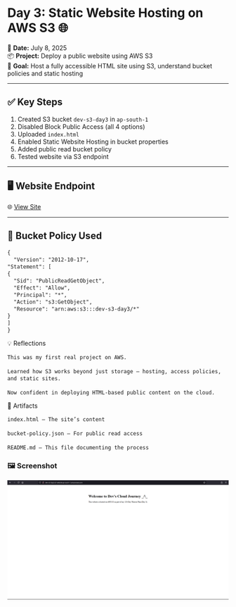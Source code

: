 # Day 3: Static Website Hosting on AWS S3 🌐

📅 **Date:** July 8, 2025  
📦 **Project:** Deploy a public website using AWS S3  
🎯 **Goal:** Host a fully accessible HTML site using S3, understand bucket policies and static hosting

---

## ✅ Key Steps

1. Created S3 bucket `dev-s3-day3` in `ap-south-1`
2. Disabled Block Public Access (all 4 options)
3. Uploaded `index.html`
4. Enabled Static Website Hosting in bucket properties
5. Added public read bucket policy
6. Tested website via S3 endpoint

---

## 🖥️ Website Endpoint

🌐 [View Site](http://dev-s3-day3.s3-website.ap-south-1.amazonaws.com)

---

## 🔐 Bucket Policy Used


    {
      "Version": "2012-10-17",
    "Statement": [
    {
      "Sid": "PublicReadGetObject",
      "Effect": "Allow",
      "Principal": "*",
      "Action": "s3:GetObject",
      "Resource": "arn:aws:s3:::dev-s3-day3/*"
    }
    ]
    }

💡 Reflections

    This was my first real project on AWS.

    Learned how S3 works beyond just storage — hosting, access policies, and static sites.

    Now confident in deploying HTML-based public content on the cloud.

📁 Artifacts

    index.html — The site’s content

    bucket-policy.json — For public read access

    README.md — This file documenting the process

### 🖼️ Screenshot

![Live Website](./Screenshots/site-live.png)


